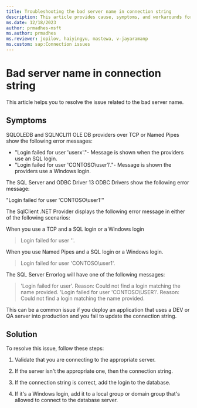 ```yaml
---
title: Troubleshooting the bad server name in connection string
description: This article provides cause, symptoms, and workarounds for troubleshooting the bad server name in connection string error.
ms.date: 12/18/2023
author: prmadhes-msft
ms.author: prmadhes
ms.reviewer: jopilov, haiyingyu, mastewa, v-jayaramanp
ms.custom: sap:Connection issues
---
```


# Bad server name in connection string

This article helps you to resolve the issue related to the bad server name.

## Symptoms

SQLOLEDB and SQLNCLI11 OLE DB providers over TCP or Named Pipes show the following error messages:

- "Login failed for user 'userx'."- Message is shown when the providers use an SQL login.
- "Login failed for user 'CONTOSO\user1'."- Message is shown the providers use a Windows login.

The SQL Server and ODBC Driver 13 ODBC Drivers show the following error message:

"Login failed for user 'CONTOSO\user1'"

The SqlClient .NET Provider displays the following error message in either of the following scenarios:

When you use a TCP and a SQL login or a Windows login
> Login failed for user ''.

When you use Named Pipes and a SQL login or a Windows login.
> Login failed for user 'CONTOSO\user1'.

The SQL Server Errorlog will have one of the following messages:

> 'Login failed for user'. Reason: Could not find a login matching the name provided.
> 'Login failed for user 'CONTOSO\USER1'. Reason: Could not find a login matching the name provided.

This can be a common issue if you deploy an application that uses a DEV or QA server into production and you fail to update the connection string.

## Solution

To resolve this issue, follow these steps:

1. Validate that you are connecting to the appropriate server.

1. If the server isn't the appropriate one, then the connection string.

1. If the connection string is correct, add the login to the database.

1. If it's a Windows login, add it to a local group or domain group that's allowed to connect to the database server.

